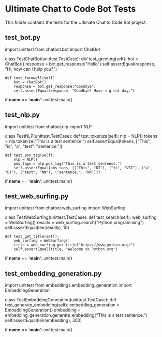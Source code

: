 # Ultimate Chat to Code Bot Tests

This folder contains the tests for the Ultimate Chat to Code Bot project.

## test_bot.py


import unittest
from chatbot.bot import ChatBot

class TestChatBot(unittest.TestCase):
    def test_greeting(self):
        bot = ChatBot()
        response = bot.get_response("Hello")
        self.assertEqual(response, "Hi, how can I help you?")

    def test_farewell(self):
        bot = ChatBot()
        response = bot.get_response("Goodbye")
        self.assertEqual(response, "Goodbye! Have a great day.")

if __name__ == '__main__':
    unittest.main()


## test_nlp.py


import unittest
from chatbot.nlp import NLP

class TestNLP(unittest.TestCase):
    def test_tokenize(self):
        nlp = NLP()
        tokens = nlp.tokenize("This is a test sentence.")
        self.assertEqual(tokens, ["This", "is", "a", "test", "sentence."])

    def test_pos_tag(self):
        nlp = NLP()
        pos_tags = nlp.pos_tag("This is a test sentence.")
        self.assertEqual(pos_tags, [("This", "DT"), ("is", "VBZ"), ("a", "DT"), ("test", "NN"), ("sentence.", "NN")])

if __name__ == '__main__':
    unittest.main()


## test_web_surfing.py


import unittest
from chatbot.web_surfing import WebSurfing

class TestWebSurfing(unittest.TestCase):
    def test_search(self):
        web_surfing = WebSurfing()
        results = web_surfing.search("Python programming")
        self.assertEqual(len(results), 10)

    def test_get_title(self):
        web_surfing = WebSurfing()
        title = web_surfing.get_title("https://www.python.org/")
        self.assertEqual(title, "Welcome to Python.org")

if __name__ == '__main__':
    unittest.main()


## test_embedding_generation.py


import unittest
from embeddings.embedding_generation import EmbeddingGeneration

class TestEmbeddingGeneration(unittest.TestCase):
    def test_generate_embedding(self):
        embedding_generation = EmbeddingGeneration()
        embedding = embedding_generation.generate_embedding("This is a test sentence.")
        self.assertEqual(len(embedding), 300)

if __name__ == '__main__':
    unittest.main()

